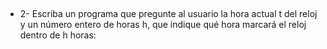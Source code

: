 ##
* 2- Escriba un programa que pregunte al usuario la hora actual t del reloj y un número
  entero de horas h, que indique qué hora marcará el reloj dentro de h horas:
## 